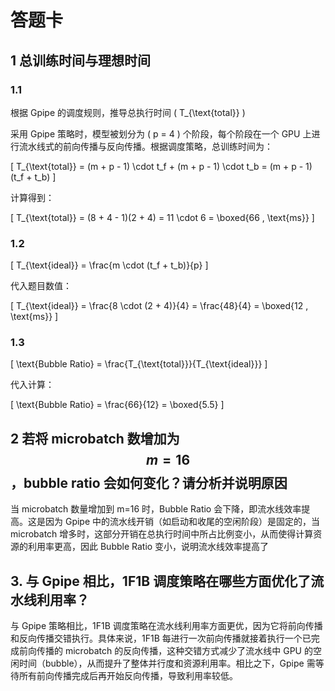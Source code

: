 # 答题卡

## 1 总训练时间与理想时间

### 1.1
根据 Gpipe 的调度规则，推导总执行时间 \( T_{\text{total}} \)

采用 Gpipe 策略时，模型被划分为 \( p = 4 \) 个阶段，每个阶段在一个 GPU 上进行流水线式的前向传播与反向传播。根据调度策略，总训练时间为：

\[
T_{\text{total}} = (m + p - 1) \cdot t_f + (m + p - 1) \cdot t_b = (m + p - 1)(t_f + t_b)
\]


计算得到：

\[
T_{\text{total}} = (8 + 4 - 1)(2 + 4) = 11 \cdot 6 = \boxed{66 \, \text{ms}}
\]

### 1.2
\[
T_{\text{ideal}} = \frac{m \cdot (t_f + t_b)}{p}
\]

代入题目数值：

\[
T_{\text{ideal}} = \frac{8 \cdot (2 + 4)}{4} = \frac{48}{4} = \boxed{12 \, \text{ms}}
\]

### 1.3
\[
\text{Bubble Ratio} = \frac{T_{\text{total}}}{T_{\text{ideal}}}
\]

代入计算：

\[
\text{Bubble Ratio} = \frac{66}{12} = \boxed{5.5}
\]

## 2 若将 microbatch 数增加为 $$m = 16$$，bubble ratio 会如何变化？请分析并说明原因
当 microbatch 数量增加到 m=16 时，Bubble Ratio 会下降，即流水线效率提高。这是因为 Gpipe 中的流水线开销（如启动和收尾的空闲阶段）是固定的，当 microbatch 增多时，这部分开销在总执行时间中所占比例变小，从而使得计算资源的利用率更高，因此 Bubble Ratio 变小，说明流水线效率提高了

## 3. 与 Gpipe 相比，1F1B 调度策略在哪些方面优化了流水线利用率？
与 Gpipe 策略相比，1F1B 调度策略在流水线利用率方面更优，因为它将前向传播和反向传播交错执行。具体来说，1F1B 每进行一次前向传播就接着执行一个已完成前向传播的 microbatch 的反向传播，这种交错方式减少了流水线中 GPU 的空闲时间（bubble），从而提升了整体并行度和资源利用率。相比之下，Gpipe 需等待所有前向传播完成后再开始反向传播，导致利用率较低。
